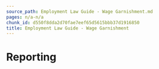 ```yaml
---
source_path: Employment Law Guide - Wage Garnishment.md
pages: n/a-n/a
chunk_id: d550f8dda2d70fae7eef65d5615bbb37d1916850
title: Employment Law Guide - Wage Garnishment
---
```

# Reporting
